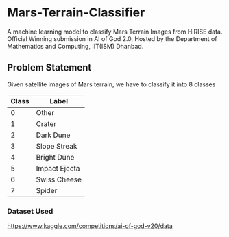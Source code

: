# Mars-Terrain-Classifier
A machine learning model to classify Mars Terrain Images from HiRISE data.
Official Winning submission in AI of God 2.0, Hosted by the Department of Mathematics and Computing, IIT(ISM) Dhanbad.

## Problem Statement
Given satellite images of Mars terrain, we have to classify it into 8 classes

|Class	|Label |
| ---- | ---- |
|0	|Other|
|1|	Crater|
|2|	Dark Dune|
|3|	Slope Streak|
|4|	Bright Dune|
|5|	Impact Ejecta|
|6|	Swiss Cheese|
|7|	Spider|
### Dataset Used
https://www.kaggle.com/competitions/ai-of-god-v20/data

